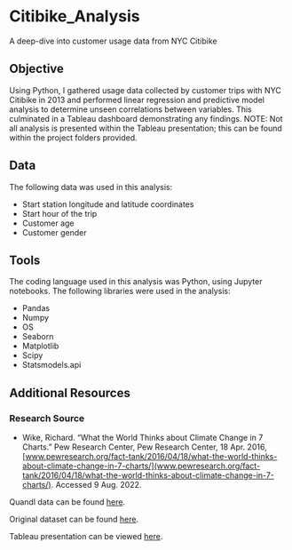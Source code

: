 # Citibike_Analysis
A deep-dive into customer usage data from NYC Citibike

## Objective
Using Python, I gathered usage data collected by customer trips with NYC Citibike in 2013 and performed linear regression and predictive model analysis to determine unseen correlations between variables. This culminated in a Tableau dashboard demonstrating any findings. NOTE: Not all analysis is presented within the Tableau presentation; this can be found within the project folders provided.

## Data
The following data was used in this analysis:
- Start station longitude and latitude coordinates
- Start hour of the trip
- Customer age
- Customer gender

## Tools
The coding language used in this analysis was Python, using Jupyter notebooks. The following libraries were used in the analysis:
- Pandas
- Numpy
- OS
- Seaborn
- Matplotlib
- Scipy
- Statsmodels.api

## Additional Resources
### Research Source
- Wike, Richard. “What the World Thinks about Climate Change in 7 Charts.” Pew Research Center, Pew Research Center, 18 Apr. 2016, [www.pewresearch.org/fact-tank/2016/04/18/what-the-world-thinks-about-climate-change-in-7-charts/](www.pewresearch.org/fact-tank/2016/04/18/what-the-world-thinks-about-climate-change-in-7-charts/). Accessed 9 Aug. 2022.

Quandl data can be found [here](data.nasdaq.com/data/UMICH/SOC37-university-of-michigan-consumer-surveybuying-conditions-for-vehicles).

Original dataset can be found [here](www.kaggle.com/datasets/ryanmcummings/citi-bike-data).

Tableau presentation can be viewed [here](https://public.tableau.com/shared/HK6HT288S?:display_count=n&:origin=viz_share_link).
